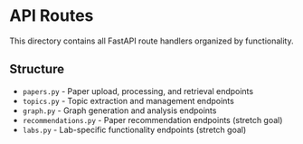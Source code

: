 # API Routes

This directory contains all FastAPI route handlers organized by functionality.

## Structure
- `papers.py` - Paper upload, processing, and retrieval endpoints
- `topics.py` - Topic extraction and management endpoints  
- `graph.py` - Graph generation and analysis endpoints
- `recommendations.py` - Paper recommendation endpoints (stretch goal)
- `labs.py` - Lab-specific functionality endpoints (stretch goal)
